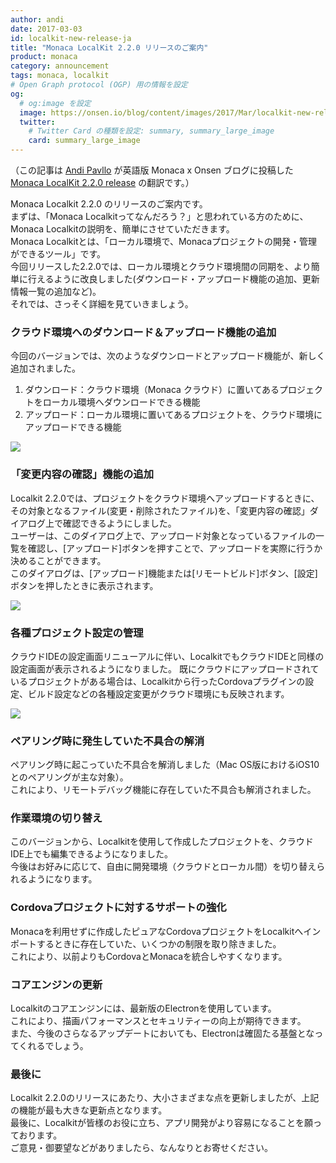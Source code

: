 ```yaml
---
author: andi
date: 2017-03-03
id: localkit-new-release-ja
title: "Monaca LocalKit 2.2.0 リリースのご案内"
product: monaca
category: announcement
tags: monaca, localkit
# Open Graph protocol (OGP) 用の情報を設定
og:
  # og:image を設定
  image: https://onsen.io/blog/content/images/2017/Mar/localkit-new-release-ja-4.png
  twitter:
    # Twitter Card の種類を設定: summary, summary_large_image
    card: summary_large_image
---
```


（この記事は [Andi Pavllo](https://onsen.io/blog/andi/) が英語版 Monaca x Onsen ブログに投稿した [Monaca LocalKit 2.2.0 release](https://onsen.io/blog/localkit-new-release/) の翻訳です。）

Monaca Localkit 2.2.0 のリリースのご案内です。  
まずは、「Monaca Localkitってなんだろう？」と思われている方のために、Monaca Localkitの説明を、簡単にさせていただきます。  
Monaca Localkitとは、「ローカル環境で、Monacaプロジェクトの開発・管理ができるツール」です。  
今回リリースした2.2.0では、ローカル環境とクラウド環境間の同期を、より簡単に行えるように改良しました(ダウンロード・アップロード機能の追加、更新情報一覧の追加など)。  
それでは、さっそく詳細を見ていきましょう。

### クラウド環境へのダウンロード＆アップロード機能の追加

今回のバージョンでは、次のようなダウンロードとアップロード機能が、新しく追加されました。  
1. ダウンロード：クラウド環境（Monaca クラウド）に置いてあるプロジェクトをローカル環境へダウンロードできる機能
2. アップロード：ローカル環境に置いてあるプロジェクトを、クラウド環境にアップロードできる機能

![](/blog/content/images/2017/Mar/localkit-new-release-ja-1.png)

### 「変更内容の確認」機能の追加

Localkit 2.2.0では、プロジェクトをクラウド環境へアップロードするときに、その対象となるファイル(変更・削除されたファイル)を、「変更内容の確認」ダイアログ上で確認できるようにしました。  
ユーザーは、このダイアログ上で、アップロード対象となっているファイルの一覧を確認し、[アップロード]ボタンを押すことで、アップロードを実際に行うか決めることができます。  
このダイアログは、[アップロード]機能または[リモートビルド]ボタン、[設定]ボタンを押したときに表示されます。

![](/blog/content/images/2017/Mar/localkit-new-release-ja-2.png)

### 各種プロジェクト設定の管理

クラウドIDEの設定画面リニューアルに伴い、LocalkitでもクラウドIDEと同様の設定画面が表示されるようになりました。
既にクラウドにアップロードされているプロジェクトがある場合は、Localkitから行ったCordovaプラグインの設定、ビルド設定などの各種設定変更がクラウド環境にも反映されます。

![](/blog/content/images/2017/Mar/localkit-new-release-ja-3.png)

### ペアリング時に発生していた不具合の解消

ペアリング時に起こっていた不具合を解消しました（Mac OS版におけるiOS10とのペアリングが主な対象）。  
これにより、リモートデバッグ機能に存在していた不具合も解消されました。

### 作業環境の切り替え

このバージョンから、Localkitを使用して作成したプロジェクトを、クラウドIDE上でも編集できるようになりました。  
今後はお好みに応じて、自由に開発環境（クラウドとローカル間）を切り替えられるようになります。

### Cordovaプロジェクトに対するサポートの強化

Monacaを利用せずに作成したピュアなCordovaプロジェクトをLocalkitへインポートするときに存在していた、いくつかの制限を取り除きました。  
これにより、以前よりもCordovaとMonacaを統合しやすくなります。

### コアエンジンの更新

Localkitのコアエンジンには、最新版のElectronを使用しています。  
これにより、描画パフォーマンスとセキュリティーの向上が期待できます。  
また、今後のさらなるアップデートにおいても、Electronは確固たる基盤となってくれるでしょう。

### 最後に

Localkit 2.2.0のリリースにあたり、大小さまざまな点を更新しましたが、上記の機能が最も大きな更新点となります。  
最後に、Localkitが皆様のお役に立ち、アプリ開発がより容易になることを願っております。  
ご意見・御要望などがありましたら、なんなりとお寄せください。

